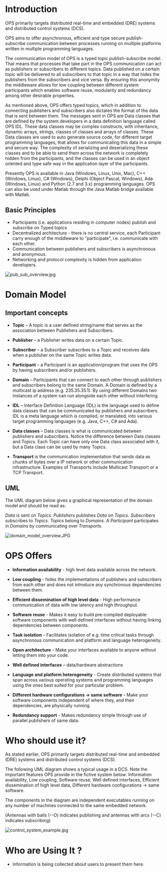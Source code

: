 # Introduction #

OPS primarily targets distributed real-time and embedded (DRE) systems and distributed control systems (DCS).

OPS aims to offer asynchronous, efficient and type secure publish-subscribe communication between processes running on multiple platforms written in multiple programming languages.

The communication model of OPS is a typed topic publish-subscribe model. That means that processes that take part in the OPS communication can act as publishers or subscribers to different topics. Data published on a certain topic will be delivered to all subscribers to that topic in a way that hides the publishers from the subscribers and vice versa. By ensuring this anonymity the middleware allows for low coupling between different system participants which enables software reuse, modularity and redundancy among other desirable properties.

As mentioned above, OPS offers typed topics, which in addition to connecting publishers and subscribers also dictates the format of the data that is sent between them. The messages sent in OPS are Data classes that are defined by the system developers in a data definition language called OPS IDL. These data classes may be complex constructs, with inheritance, dynamic arrays, strings, classes of classes and arrays of classes. These Data classes are used to auto generate source code, for different target programming languages, that allows for communicating this data in a simple and secure way. The complexity of serializing and deserializing these classes and to be able to send them across the network is completely hidden from the participants, and the classes can be used in an object oriented and type safe way in the application layer of the participants.

Presently OPS is available in Java (Windows, Linux, Unix, Mac), C++ (Windows, Linux), C# (Windows), Delphi (Object Pascal, Windows), Ada (Windows, Linux) and Python (2.7 and 3.x) programming languages. OPS can also be used under Matlab through the Java Matlab bridge available with Matlab.


## Basic Principles ##

  * Participants (i.e. applications residing in computer nodes) publish and subscribe on Typed topics
  * Decentralized architecture - there is no central service, each Participant carry enough of the middleware to "participate", i.e. communicate with each other.
  * Communication between publishers and subscribers is asynchronous and anonymous.
  * Networking and protocol complexity is hidden from application developers.


![pub_sub_overview.jpg](pub_sub_overview.jpg)




# Domain Model #
## Important concepts ##
  * **Topic** – A topic is a user defined string/name that serves as the association between Publishers and Subscribers.

  * **Publisher** – a Publisher writes data on a certain Topic.

  * **Subscriber** – a Subscriber subscribes to a Topic and receives data when a publisher on the same Topic writes data.

  * **Participant** – a Participant is an application/program that uses the OPS by having subscribers and/or publishers.

  * **Domain** – Participants that can connect to each other through publishers and subscribers belong to the same Domain. A Domain is defined by a multicast ip address (e.g. 235.35.35.1). By using different Domains two instances of a system can run alongside each other without interfering.

  * **IDL** – Interface Definition Language (IDL) is the language used to define data classes that can be communicated by publishers and subscribers. IDL is a meta language which is compiled, or translated, into various target programming languages (e.g. Java, C++, C# and Ada).

  * **Data classes** – Data classes is what is communicated between publishers and subscribers. Notice the difference between Data classes and Topics. Each Topic can have only one Data class associated with it, but a Data class can be used by many Topics.

  * **Transport** is the communication implementation that sends data as chunks of bytes over a IP network or other communication infrastructure. Examples of Transports include Multicast Transport or a TCP Transport.



## UML ##
The UML diagram below gives a graphical representation of the domain model and should be read as:

_Data_ is sent on _Topics_. _Publishers_ publishes _Data_ on _Topics_. _Subscribers_ subscribes to _Topics_. _Topics_ belong to _Domains_. A _Participant_ participates in _Domains_ by communicating over _Transports_.

![domain_model_overview.JPG](domain_model_overview.JPG)




# OPS Offers #

  * **Information availability** - high level data available across the network.

  * **Low coupling** - hides the implementations of publishers and subscribers from each other and does not introduce any synchronous dependencies between them.

  * **Efficient dissemination of high level data** - High performance communication of data with low latency and high throughput.

  * **Software reuse** - Makes it easy to build pre-compiled deployable software components with well defined interfaces without having linking dependencies between components.

  * **Task isolation** - Facilitates isolation of e.g. time critical tasks through asynchronous communication and platform and language heterogeneity.

  * **Open architecture** - Make your interfaces available to anyone without letting them into your code.

  * **Well defined interfaces** – data/hardware abstractions

  * **Language and platform heterogeneity** - Create distributed systems that span across various operating systems and programming languages using the ones best suited for your particular problem.

  * **Different hardware configurations → same software** - Make your software components independent of where they, and their dependencies, are physically running.

  * **Redundancy support** - Makes redundancy simple through use of parallel publishers of same data.


# Who should use it? #

As stated earlier, OPS primarily targets distributed real-time and embedded (DRE) systems and distributed control systems (DCS).

The following UML diagram shows a typical usage in a DCS. Note the important features OPS provide in the fictive system below: Information availability, Low coupling, Software reuse, Well defined interfaces, Efficient dissemination of high level data, Different hardware configurations → same software.

The components in the diagram are independent executables running on any number of machines connected to the same embedded network.

(Antennas with balls (--O) indicates publishing and antennas with arcs (--C) indicates subscribing)

![control_system_example.jpg](control_system_example.jpg)

# Who are Using It ? #

  * Information is being collected about users to present them here.
